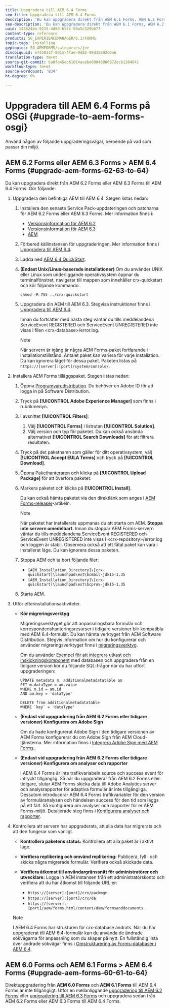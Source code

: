 ```yaml
---
title: Uppgradera till AEM 6.4 Forms
seo-title: Uppgradera till AEM 6.4 Forms
description: 'Du kan uppgradera direkt från AEM 6.1 Forms, AEM 6.2 Forms och LiveCycle ES4 SP1 till AEM 6.3 Forms. '
seo-description: 'Du kan uppgradera direkt från AEM 6.1 Forms, AEM 6.2 Forms och LiveCycle ES4 SP1 till AEM 6.3 Forms. '
uuid: 1435246a-9215-4d88-b52c-59a5c329bb77
content-type: reference
products: SG_EXPERIENCEMANAGER/6.3/FORMS
topic-tags: installing
geptopics: SG_AEMFORMS/categories/jee
discoiquuid: e745033f-8015-4fae-9d82-99d35802c0a6
translation-type: tm+mt
source-git-commit: 6a8fa45ec61014acebe09048066972ecb1284641
workflow-type: tm+mt
source-wordcount: '834'
ht-degree: 0%

---
```



# Uppgradera till AEM 6.4 Forms på OSGi {#upgrade-to-aem-forms-osgi}

Använd någon av följande uppgraderingsvägar, beroende på vad som passar din miljö.

## AEM 6.2 Forms eller AEM 6.3 Forms > AEM 6.4 Forms {#upgrade-aem-forms-62-63-to-64}

Du kan uppgradera direkt från AEM 6.2 Forms eller AEM 6.3 Forms till AEM 6.4 Forms. Gör följande:

1. Uppgradera den befintliga AEM till AEM 6.4. Stegen listas nedan:

   1. Installera den senaste Service Pack-uppdateringen och patcharna för AEM 6.2 Forms eller AEM 6.3 Forms. Mer information finns i:

      * [Versionsinformation för AEM 6.2](https://helpx.adobe.com/experience-manager/6-2/release-notes.html)
      * [Versionsinformation för AEM 6.3](https://helpx.adobe.com/experience-manager/6-3/release-notes.html)
      * [AEM](https://helpx.adobe.com/experience-manager/aem-releases-updates.html)
   1. Förbered källinstansen för uppgraderingen. Mer information finns i [Uppgradera till AEM 6.4](/help/sites-deploying/upgrade.md#preparing%20the%20source%20instance).
   1. Ladda ned [AEM 6.4 QuickStart](/help/sites-deploying/deploy.md#getting%20the%20software).
   1. **(Endast Unix/Linux-baserade installationer)** Om du använder UNIX eller Linux som underliggande operativsystem öppnar du terminalfönstret, navigerar till mappen som innehåller crx-quickstart och kör följande kommando:

      `chmod -R 755 ../crx-quickstart`

   1. Uppgradera din AEM till AEM 6.3. Stegvisa instruktioner finns i [Uppgradera till AEM 6.4](/help/sites-deploying/upgrade.md).

      Innan du fortsätter med nästa steg väntar du tills meddelandena ServiceEvent REGISTERED och ServiceEvent UNREGISTERED inte visas i filen &lt;crx-database>/error.log.

      >[!NOTE]
      >
      >När servern är igång är några AEM Forms-paket fortfarande i installationstillstånd. Antalet paket kan variera för varje installation. Du kan ignorera läget för dessa paket. Paketen listas på `https://[server]:[port]/system/console/`.


1. Installera AEM Forms tilläggspaket. Stegen listas nedan:

   1. Öppna [Programvarudistribution](https://experience.adobe.com/downloads). Du behöver en Adobe ID för att logga in på Software Distribution.
   1. Tryck på **[!UICONTROL Adobe Experience Manager]** som finns i rubrikmenyn.
   1. I avsnittet **[!UICONTROL Filters]**:
      1. Välj **[!UICONTROL Forms]** i listrutan **[!UICONTROL Solution]**.
      1. Välj version och typ för paketet. Du kan också använda alternativet **[!UICONTROL Search Downloads]** för att filtrera resultaten.
   1. Tryck på det paketnamn som gäller för ditt operativsystem, välj **[!UICONTROL Accept EULA Terms]** och tryck på **[!UICONTROL Download]**.
   1. Öppna [Pakethanteraren](https://docs.adobe.com/content/help/en/experience-manager-65/administering/contentmanagement/package-manager.html) och klicka på **[!UICONTROL Upload Package]** för att överföra paketet.
   1. Markera paketet och klicka på **[!UICONTROL Install]**.

      Du kan också hämta paketet via den direktlänk som anges i [AEM Forms-releaser](https://helpx.adobe.com/aem-forms/kb/aem-forms-releases.html)-artikeln.

      >[!NOTE]
      >
      >När paketet har installerats uppmanas du att starta om AEM. **Stoppa inte servern omedelbart.** Innan du stoppar AEM Forms-servern väntar du tills meddelandena ServiceEvent REGISTERED och ServiceEvent UNREGISTERED inte visas i  &lt;crx-repository>/error.log och loggen är stabil. Observera också att ett fåtal paket kan vara i installerat läge. Du kan ignorera dessa paketen.

   1. Stoppa AEM och ta bort följande filer:

      * `[AEM_Installation_Directory]\[crx-quickstart]\launchpad\ext\bcmail-jdk15-1.35`
      * `[AEM_Installation_Directory]\[crx-quickstart]\launchpad\ext\bcprov-jdk15-1.35`
   1. Starta AEM.


1. Utför efterinstallationsaktiviteter.

   * **Kör migreringsverktyg**

      Migreringsverktyget gör att anpassningsbara formulär och korrespondenshanteringsresurser i tidigare versioner blir kompatibla med AEM 6.4-formulär. Du kan hämta verktyget från AEM Software Distribution. Stegvis information om hur du konfigurerar och använder migreringsverktyget finns i [migreringsverktyg](/help/forms/using/migration-utility.md).

      Om du använder [Exempel för att integrera utkast och inskickningskomponent](integrate-draft-submission-database.md) med databasen och uppgradera från en tidigare version kör du följande SQL-frågor när du har utfört uppgraderingen:

      ```
      UPDATE metadata m, additionalmetadatatable am
      SET m.dataType = am.value
      WHERE m.id = am.id
      AND am.key = 'dataType'
      ```

      ```
      DELETE from additionalmetadatatable
      WHERE `key` = 'dataType'
      ```

   * **(Endast vid uppgradering från AEM 6.2 Forms eller tidigare versioner) Konfigurera om Adobe Sign**

      Om du hade konfigurerat Adobe Sign i den tidigare versionen av AEM Forms konfigurerar du om Adobe Sign från AEM Cloud-tjänsterna. Mer information finns i [Integrera Adobe Sign med AEM Forms](/help/forms/using/adobe-sign-integration-adaptive-forms.md).

   * **(Endast vid uppgradering från AEM 6.2 Forms eller tidigare versioner) Konfigurera om analyser och rapporter**

      I AEM 6.4 Forms är inte trafikvariabeln source och success event för intryckt tillgänglig. Så när du uppgraderar från AEM 6.2 Forms eller tidigare, slutar AEM Forms skicka data till Adobe Analytics server och analysrapporter för adaptiva formulär är inte tillgängliga. Dessutom introducerar AEM 6.4 Forms trafikvariabler för den version av formuläranalysen och händelsen success för den tid som läggs på ett fält. Så konfigurera om analyser och rapporter för er AEM Forms-miljö. Detaljerade steg finns i [Konfigurera analyser och rapporter](/help/forms/using/configure-analytics-forms-documents.md).

1. Kontrollera att servern har uppgraderats, att alla data har migrerats och att den fungerar som vanligt.

   * **Kontrollera paketens status:** Kontrollera att alla paket är i aktivt läge.
   * **Verifiera replikering och omvänd replikering:** Publicera, fyll i och skicka några migrerade formulär. Verifiera också skickade data.
   * **Verifiera åtkomst till användargränssnitt för administratörer och utvecklare:** Logga in AEM instansen från ett administratörskonto och verifiera att du har åtkomst till följande URL:er:

      * `https://[server]:[port]/crx/packmgr`
      * `https://[server]:[port]/crx/de`
      * `https://[server]:[port]/aem/forms.html/content/dam/formsanddocuments`

   >[!NOTE]
   I AEM 6.4 Forms har strukturen för crx-database ändrats. När du har uppgraderat till AEM 6.4-formulär kan du använda de ändrade sökvägarna för anpassning som du skapar på nytt. En fullständig lista över ändrade sökvägar finns i [Omstrukturering av Forms-databaser i AEM 6.4](/help/sites-deploying/forms-repository-restructuring-in-aem-6-4.md).

## AEM 6.0 Forms och AEM 6.1 Forms > AEM 6.4 Forms {#upgrade-aem-forms-60-61-to-64}

Direktuppgradering från **AEM 6.0 Forms** och **AEM 6.1 Forms** till AEM 6.4 Forms är inte tillgängligt. Utför en mellanliggande [uppgradering till AEM 6.2 Forms](/help/forms/using/upgrade.md) eller [uppgradering till AEM 6.3 Forms](/help/forms/using/upgrade.md) och uppgradera sedan från AEM 6.2 Forms eller AEM 6.3 Forms till AEM 6.4 Forms.
